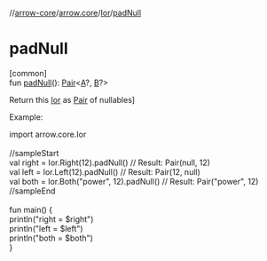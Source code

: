 //[arrow-core](../../../index.md)/[arrow.core](../index.md)/[Ior](index.md)/[padNull](pad-null.md)

# padNull

[common]\
fun [padNull](pad-null.md)(): [Pair](https://kotlinlang.org/api/latest/jvm/stdlib/kotlin/-pair/index.html)&lt;[A](index.md)?, [B](index.md)?&gt;

Return this [Ior](index.md) as [Pair](https://kotlinlang.org/api/latest/jvm/stdlib/kotlin/-pair/index.html) of nullables]

Example:

import arrow.core.Ior\
\
//sampleStart\
val right = Ior.Right(12).padNull()         // Result: Pair(null, 12)\
val left = Ior.Left(12).padNull()           // Result: Pair(12, null)\
val both = Ior.Both("power", 12).padNull()  // Result: Pair("power", 12)\
//sampleEnd\
\
fun main() {\
  println("right = $right")\
  println("left = $left")\
  println("both = $both")\
}<!--- KNIT example-ior-17.kt -->
